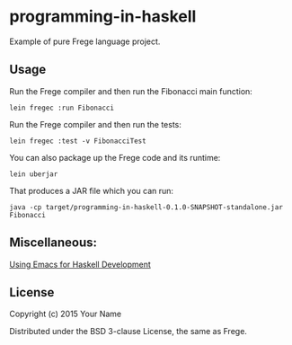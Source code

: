 # programming-in-haskell

Example of pure Frege language project.

## Usage

Run the Frege compiler and then run the Fibonacci main function:

    lein fregec :run Fibonacci

Run the Frege compiler and then run the tests:

    lein fregec :test -v FibonacciTest

You can also package up the Frege code and its runtime:

    lein uberjar

That produces a JAR file which you can run:

    java -cp target/programming-in-haskell-0.1.0-SNAPSHOT-standalone.jar Fibonacci

## Miscellaneous:

[Using Emacs for Haskell Development](https://github.com/serras/emacs-haskell-tutorial/blob/master/tutorial.md)

## License

Copyright (c) 2015 Your Name

Distributed under the BSD 3-clause License, the same as Frege.
